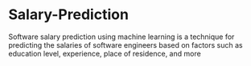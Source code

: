 # Salary-Prediction
Software salary prediction using machine learning is a technique for predicting the salaries of software engineers based on factors such as education level, experience, place of residence, and 
more
